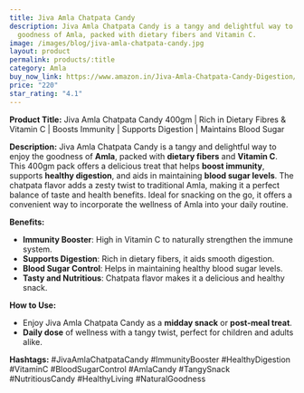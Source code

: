 ```yaml
---
title: Jiva Amla Chatpata Candy
description: Jiva Amla Chatpata Candy is a tangy and delightful way to enjoy the
  goodness of Amla, packed with dietary fibers and Vitamin C.
image: /images/blog/jiva-amla-chatpata-candy.jpg
layout: product
permalink: products/:title
category: Amla
buy_now_link: https://www.amazon.in/Jiva-Amla-Chatpata-Candy-Digestion/dp/B08CXFNHMH/ref=sr_1_11?crid=9NCKR3RZI9QI&tag=m0150-21
price: "220"
star_rating: "4.1"
---
```

**Product Title:** Jiva Amla Chatpata Candy 400gm | Rich in Dietary Fibres & Vitamin C | Boosts Immunity | Supports Digestion | Maintains Blood Sugar

**Description:**
Jiva Amla Chatpata Candy is a tangy and delightful way to enjoy the goodness of **Amla**, packed with **dietary fibers** and **Vitamin C**. This 400gm pack offers a delicious treat that helps **boost immunity**, supports **healthy digestion**, and aids in maintaining **blood sugar levels**. The chatpata flavor adds a zesty twist to traditional Amla, making it a perfect balance of taste and health benefits. Ideal for snacking on the go, it offers a convenient way to incorporate the wellness of Amla into your daily routine.

**Benefits:**
- **Immunity Booster**: High in Vitamin C to naturally strengthen the immune system.
- **Supports Digestion**: Rich in dietary fibers, it aids smooth digestion.
- **Blood Sugar Control**: Helps in maintaining healthy blood sugar levels.
- **Tasty and Nutritious**: Chatpata flavor makes it a delicious and healthy snack.

**How to Use:**
- Enjoy Jiva Amla Chatpata Candy as a **midday snack** or **post-meal treat**.
- **Daily dose** of wellness with a tangy twist, perfect for children and adults alike.

**Hashtags:**
#JivaAmlaChatpataCandy #ImmunityBooster #HealthyDigestion #VitaminC #BloodSugarControl #AmlaCandy #TangySnack #NutritiousCandy #HealthyLiving #NaturalGoodness
